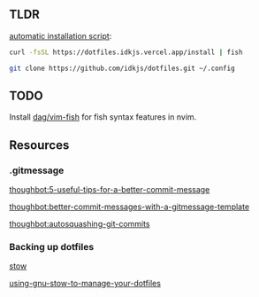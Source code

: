 ## TLDR

[automatic installation script](https://dm.idkjs.vercel.app/install):

```bash
curl -fsSL https://dotfiles.idkjs.vercel.app/install | fish
```
```bash
git clone https://github.com/idkjs/dotfiles.git ~/.config
```

## TODO

Install [dag/vim-fish](https://github.com/dag/vim-fish) for fish syntax features in nvim.


## Resources

### .gitmessage

[thoughbot:5-useful-tips-for-a-better-commit-message](https://thoughtbot.com/blog/5-useful-tips-for-a-better-commit-message)

[thoughbot:better-commit-messages-with-a-gitmessage-template](https://thoughtbot.com/blog/better-commit-messages-with-a-gitmessage-template)

[thoughbot:autosquashing-git-commits](https://thoughtbot.com/blog/autosquashing-git-commits)


### Backing up dotfiles

[stow](https://www.gnu.org/software/stow/)

[using-gnu-stow-to-manage-your-dotfiles](http://brandon.invergo.net/news/2012-05-26-using-gnu-stow-to-manage-your-dotfiles.html)
